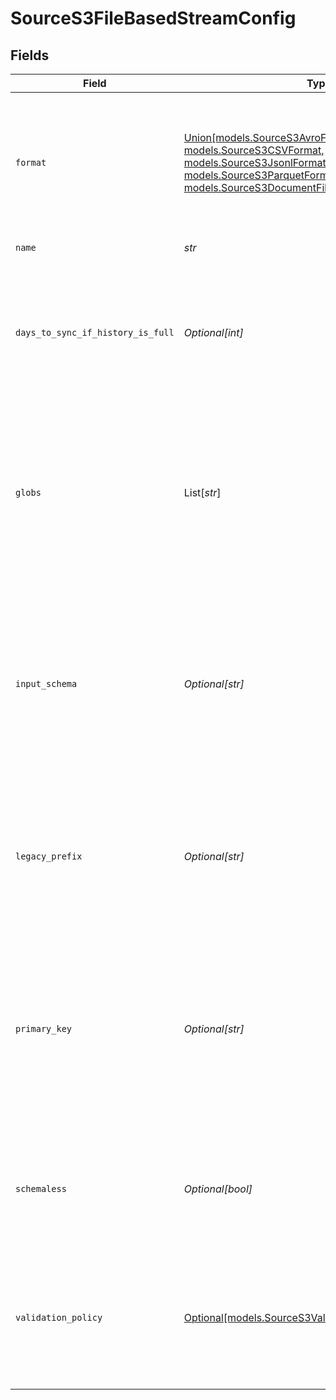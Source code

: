# SourceS3FileBasedStreamConfig


## Fields

| Field                                                                                                                                                                                                    | Type                                                                                                                                                                                                     | Required                                                                                                                                                                                                 | Description                                                                                                                                                                                              |
| -------------------------------------------------------------------------------------------------------------------------------------------------------------------------------------------------------- | -------------------------------------------------------------------------------------------------------------------------------------------------------------------------------------------------------- | -------------------------------------------------------------------------------------------------------------------------------------------------------------------------------------------------------- | -------------------------------------------------------------------------------------------------------------------------------------------------------------------------------------------------------- |
| `format`                                                                                                                                                                                                 | [Union[models.SourceS3AvroFormat, models.SourceS3CSVFormat, models.SourceS3JsonlFormat, models.SourceS3ParquetFormat, models.SourceS3DocumentFileTypeFormatExperimental]](../models/sources3format.md)   | :heavy_check_mark:                                                                                                                                                                                       | The configuration options that are used to alter how to read incoming files that deviate from the standard formatting.                                                                                   |
| `name`                                                                                                                                                                                                   | *str*                                                                                                                                                                                                    | :heavy_check_mark:                                                                                                                                                                                       | The name of the stream.                                                                                                                                                                                  |
| `days_to_sync_if_history_is_full`                                                                                                                                                                        | *Optional[int]*                                                                                                                                                                                          | :heavy_minus_sign:                                                                                                                                                                                       | When the state history of the file store is full, syncs will only read files that were last modified in the provided day range.                                                                          |
| `globs`                                                                                                                                                                                                  | List[*str*]                                                                                                                                                                                              | :heavy_minus_sign:                                                                                                                                                                                       | The pattern used to specify which files should be selected from the file system. For more information on glob pattern matching look <a href="https://en.wikipedia.org/wiki/Glob_(programming)">here</a>. |
| `input_schema`                                                                                                                                                                                           | *Optional[str]*                                                                                                                                                                                          | :heavy_minus_sign:                                                                                                                                                                                       | The schema that will be used to validate records extracted from the file. This will override the stream schema that is auto-detected from incoming files.                                                |
| `legacy_prefix`                                                                                                                                                                                          | *Optional[str]*                                                                                                                                                                                          | :heavy_minus_sign:                                                                                                                                                                                       | The path prefix configured in v3 versions of the S3 connector. This option is deprecated in favor of a single glob.                                                                                      |
| `primary_key`                                                                                                                                                                                            | *Optional[str]*                                                                                                                                                                                          | :heavy_minus_sign:                                                                                                                                                                                       | The column or columns (for a composite key) that serves as the unique identifier of a record. If empty, the primary key will default to the parser's default primary key.                                |
| `schemaless`                                                                                                                                                                                             | *Optional[bool]*                                                                                                                                                                                         | :heavy_minus_sign:                                                                                                                                                                                       | When enabled, syncs will not validate or structure records against the stream's schema.                                                                                                                  |
| `validation_policy`                                                                                                                                                                                      | [Optional[models.SourceS3ValidationPolicy]](../models/sources3validationpolicy.md)                                                                                                                       | :heavy_minus_sign:                                                                                                                                                                                       | The name of the validation policy that dictates sync behavior when a record does not adhere to the stream schema.                                                                                        |